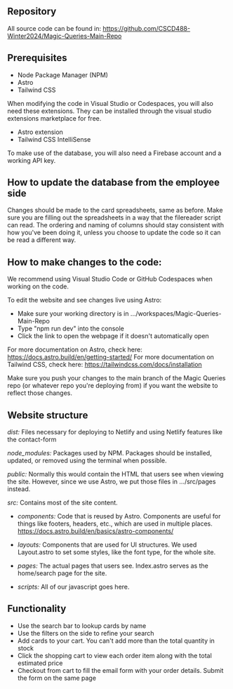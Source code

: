 ## Repository
All source code can be found in: https://github.com/CSCD488-Winter2024/Magic-Queries-Main-Repo


## Prerequisites
  - Node Package Manager (NPM)
  - Astro
  - Tailwind CSS

When modifying the code in Visual Studio or Codespaces, you will also need these extensions. They can be installed through the visual studio extensions marketplace for free.
  - Astro extension
  - Tailwind CSS IntelliSense

To make use of the database, you will also need a Firebase account and a working API key.


## How to update the database from the employee side
Changes should be made to the card spreadsheets, same as before. Make sure you are filling out the spreadsheets in a way that the filereader script can read. The ordering and naming of columns should stay consistent with how you've been doing it, unless you choose to update the code so it can be read a different way. 


## How to make changes to the code:
We recommend using Visual Studio Code or GitHub Codespaces when working on the code.

To edit the website and see changes live using Astro:
  - Make sure your working directory is in .../workspaces/Magic-Queries-Main-Repo
  - Type "npm run dev" into the console
  - Click the link to open the webpage if it doesn't automatically open

For more documentation on Astro, check here: https://docs.astro.build/en/getting-started/
For more documentation on Tailwind CSS, check here: https://tailwindcss.com/docs/installation 

Make sure you push your changes to the main branch of the Magic Queries repo (or whatever repo you're deploying from) if you want the website to reflect those changes. 

## Website structure

*dist:* Files necessary for deploying to Netlify and using Netlify features like the contact-form

*node_modules:* Packages used by NPM. Packages should be installed, updated, or removed using the terminal when possible.

*public:* Normally this would contain the HTML that users see when viewing the site. However, since we use Astro, we put those files in .../src/pages instead.

*src:* Contains most of the site content.
 
 - *components:* Code that is reused by Astro. Components are useful for things like footers, headers, etc., which are used in multiple places. https://docs.astro.build/en/basics/astro-components/
 
 - *layouts:* Components that are used for UI structures. We used Layout.astro to set some styles, like the font type, for the whole site.
 
 - *pages:* The actual pages that users see. Index.astro serves as the home/search page for the site.
 
 - *scripts:* All of our javascript goes here.


## Functionality

- Use the search bar to lookup cards by name
- Use the filters on the side to refine your search
- Add cards to your cart. You can't add more than the total quantity in stock
- Click the shopping cart to view each order item along with the total estimated price
- Checkout from cart to fill the email form with your order details. Submit the form on the same page
